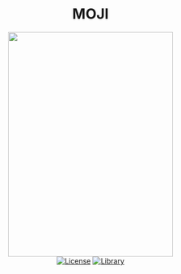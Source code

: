 <div align="center">
  <h1>MOJI</h1>  

  <img width="325.5" height="446.25" src="https://raw.githubusercontent.com/yumm-b612/moji.py/main/utils/assets/moji/moji_hd.png"/>
  <br>
  <a href="https://github.com/yumm-b612/moji.py/blob/main/LICENSE"><img alt="License" src="https://img.shields.io/github/license/yumm-b612/moji.py?style=for-the-badge"></a>
  <a href="https://github.com/Rapptz/discord.py"><img alt="Library" src="https://img.shields.io/badge/Library-discord.py-blue?style=for-the-badge&logo=appveyor"></a>
</div>
